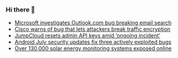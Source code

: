 ### Hi there 👋

<!--START_SECTION:feed-->
* [Microsoft investigates Outlook.com bug breaking email search](https://www.bleepingcomputer.com/news/microsoft/microsoft-investigates-outlookcom-bug-breaking-email-search/)
* [Cisco warns of bug that lets attackers break traffic encryption](https://www.bleepingcomputer.com/news/security/cisco-warns-of-bug-that-lets-attackers-break-traffic-encryption/)
* [JumpCloud resets admin API keys amid ‘ongoing incident’](https://www.bleepingcomputer.com/news/security/jumpcloud-resets-admin-api-keys-amid-ongoing-incident/)
* [Android July security updates fix three actively exploited bugs](https://www.bleepingcomputer.com/news/security/android-july-security-updates-fix-three-actively-exploited-bugs/)
* [Over 130,000 solar energy monitoring systems exposed online](https://www.bleepingcomputer.com/news/security/over-130-000-solar-energy-monitoring-systems-exposed-online/)
<!--END_SECTION:feed-->

<!--
**frankenk/frankenk** is a ✨ _special_ ✨ repository because its `README.md` (this file) appears on your GitHub profile.

Here are some ideas to get you started:

- 🔭 I’m currently working on ...
- 🌱 I’m currently learning ...
- 👯 I’m looking to collaborate on ...
- 🤔 I’m looking for help with ...
- 💬 Ask me about ...
- 📫 How to reach me: ...
- 😄 Pronouns: ...
- ⚡ Fun fact: ...
-->



